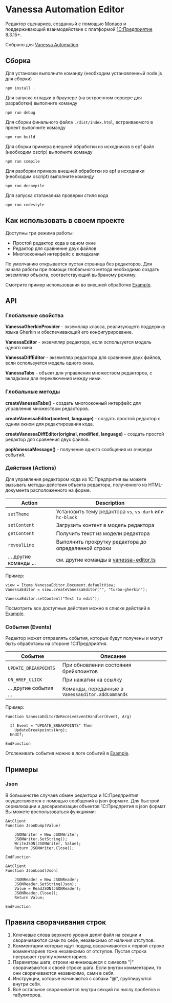 # Vanessa Automation Editor

Редактор сценариев, созданный с помощью [Monaco](https://github.com/Microsoft/monaco-editor) и поддерживающий взаимодействие с платформой [1C:Предприятие](https://1c-dn.com/) 8.3.15+.

Собрано для [Vanessa Automation](https://github.com/Pr-Mex/vanessa-automation).


## Сборка

Для установки выполните команду (необходим установленный node.js для сборки)
```
npm install .
```

Для запуска отладки в браузере (на встроенном сервере для разработки) выполните команду
```
npm run debug
```

Для сборки финального файла `./dist/index.html`, встраиваемого в проект выполните команду
```
npm run build
```

Для сборки примера внешней обработки из исходников в epf файл (необходим oscrip) выполните команду
```
npm run compile
```

Для разборки примера внешней обработки из epf в исходники (необходим oscript) выполните команду
```
npm run decompile
```

Для запуска статанализа проверки стиля кода
```
npm run codestyle
```

## Как использовать в своем проекте

Доступны три режима работы:
* Простой редактор кода в одном окне
* Редактор для сравнение двух файлов
* Многооконный интерфейс с вкладками

По умолчанию открывается пустая страница без редакторов. Для начала работы при помощи
глобального метода необходимо создать экземпляр объекта, соответствующий выбраному режиму.

Смотрите пример использования во внешней обработке [Example](./example).

## API

### Глобальные свойства

**VanessaGherkinProvider** - экземпляр класса, реализующего поддержку языка Gherkin и обеспечивающий его конфигурирование.

**VanessaEditor** - экземпляр редактора, если оспользуется модель одного окна.

**VanessaDiffEditor** - экземпляр редактора для сравнение двух файлов, если оспользуется модель одного окна.

**VanessaTabs** - объект для управления множеством редакторов, с вкладками для переключения между ними.

### Глобальные методы

**createVanessaTabs()** - создать многооконный интерфейс для управления множеством редакторов.

**createVanessaEditor(content, language)** - создать простой редактор с одним окном для редактирования кода.

**createVanessaDiffEditor(original, modified, language)** - создать простой редактор для сравнения двух файлов.

**popVanessaMessage()** - получение одного сообщения из очереди событий.

### Действия (Actions)

Для управления редактором кода из 1С:Предпрития вы можете вызывать методы-действия объекта редактора, полученного из HTML-документа расположенного на форме.

| Action                         | Description                                                                                     |
| ------------------------------ | ----------------------------------------------------------------------------------------------- |
| `setTheme`                     | Установить тему редактора `vs`, `vs-dark` или `hc-black`                                        |
| `setContent`                   | Загрузить контент в модель редактора                                                            |
| `getContent`                   | Получить текст из модели редактора                                                              |
| `revealLine`                   | Выполнить прокрутку редактора до определенной строки                                            |
| ... другие команды ...         | см. другие команды в [vanessa-editor.ts](./src/vanessa-editor.ts)                               |

Пример:

```bsl
view = Items.VanessaEditor.Document.defaultView;
VanessaEditor = view.createVanessaEditor("", "turbo-gherkin");

VanessaEditor.setContent("Text to edit");
```

Посмотреть все доступные действия можно в списке действий в [Example](./example).

### События (Events)

Редактор может отправлять события, которые будут получены и могут быть обработаны на стороне 1С:Предприятия.

| Событие                                | Описание                                                                     |
| -------------------------------------- | ---------------------------------------------------------------------------- |
| `UPDATE_BREAKPOINTS`                   | При обновлении состояния брейкпоинтов                                        |
| `ON_HREF_CLICK`                        | При нажатии на ссылку                                                        |
| ... другие события ...                 | Команды, переданные в `VanessaEditor.addCommands`                            |

Пример:

```bsl
Function VanessaEditorOnReceiveEventHandler(Event, Arg)

  If Event = "UPDATE_BREAKPOINTS" Then
    UpdateBreakpoints(Arg);
  EndIf;

EndFunction
```

Отслеживать события можно в логе событий в [Example](./example).

## Примеры

### Json

В большинстве случаев обмен редактора и 1С:Предприятия осуществляется с помощью сообщений в json формате.
Для быстрой сериализации и десериализации объектов 1С:Предпрития в json формат Вы можете воспользоваться функциями:

```bsl
&AtClient
Function JsonDump(Value)

	JSONWriter = New JSONWriter;
	JSONWriter.SetString();
	WriteJSON(JSONWriter, Value);
	Return JSONWriter.Close();

EndFunction

&AtClient
Function JsonLoad(Json)

	JSONReader = New JSONReader;
	JSONReader.SetString(Json);
	Value = ReadJSON(JSONReader);
	JSONReader.Close();
	Return Value;

EndFunction
```

## Правила сворачивания строк

1. Ключевые слова верхнего уровня делят файл на секции и сворачиваются сами по себе, независимо от наличия отступов.
1. Комментарии которые идут подряд сворачиваются к первой строке комментариев тоже независимо от отступов. Пустая строка прерывает группу комментариев.
1. Параметры шага, строки начинающиеся с символа "|" сворачиваются к своей строке шага. Если внутри комментарии, то они сворачиваются независимо, сами в себя.
1. Инструкции, которые начинаются с собаки "@", группируются внутри себя.
1. Всё остальное сворачивается внутри секций по числу пробелов и табуляторов.
